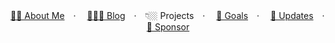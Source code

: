 <p align="center">
  <a href="https://antfu.me" target="_blank">👋🏼 About Me</a>　·　
  <a href="https://antfu.me/blog" target="_blank">👨🏻‍💻 Blog</a>　·　👇🏼 Projects　·　
  <a href="https://github.com/sponsors/antfu" target="_blank">🎯 Goals</a>　·　
  <a href="https://twitter.com/antfu7" target="_blank">💬 Updates</a>　·　
  <a href="https://github.com/sponsors/antfu" target="_blank">💖 Sponsor</a>
</p>
